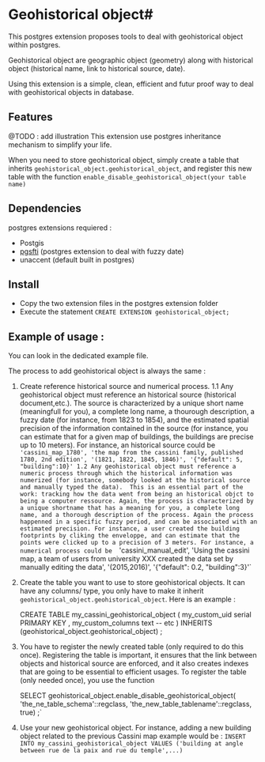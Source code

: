 
# Geohistorical object#

This postgres extension proposes tools to deal with geohistorical object within postgres.

Geohistorical object are geographic object (geometry) along with historical object (historical name, link to historical source, date).

Using this extension is a simple, clean, efficient and futur proof way to deal with geohistorical objects in database.

## Features
@TODO : add illustration
This extension use postgres inheritance mechanism to simplify your life.

When you need to store geohistorical object, simply create a table that inherits `geohistorical_object.geohistorical_object`,
and register this new table with the function `enable_disable_geohistorical_object(your table name)`


## Dependencies ##

postgres extensions requiered : 
 - Postgis
 - [pgsfti](https://github.com/OnroerendErfgoed/pgSFTI) (postgres extension to deal with fuzzy date)
 - unaccent (default built in postgres)
 
## Install ##
- Copy the two extension files in the postgres extension folder
- Execute the statement `CREATE EXTENSION geohistorical_object;`

## Example of usage :

 You can look in the dedicated example file.
 
 The process to add geohistorical object is always the same :
1. Create reference historical source and numerical process.
 1.1 Any geohistorical object must reference an historical source (historical document,etc.). The source is characterized by a unique short name (meaningfull for you), a complete long name, a thourough description, a fuzzy date (for instance, from 1823 to 1854), and the estimated spatial precision of the information contained in the source (for instance, you can estimate that for a given map of buildings, the buildings are precise up to 10 meters).
 For instance, an historical source could be 
 `'cassini_map_1780', 'the map from the cassini family, published 1780, 2nd edition', '(1821, 1822, 1845, 1846)', '{"default": 5, "building":10}'
 1.2 Any geohistorical object must reference a numeric process through which the historical information was numerized (for instance, somebody looked at the historical source and manually typed the data). 
  This is an essential part of the work: tracking how the data went from being an historical objct to being a computer ressource. Again, the process is characterized by a unique shortname that has a meaning for you, a complete long name, and a thorough description of the process. Again the process happenned in a specific fuzzy period, and can be associated with an estimated precision. For instance, a user created the building footprints by cliking the enveloppe, and can estimate that the points were clicked up to a precision of 3 meters.
  For instance, a numerical process could be 
  `'cassini_manual_edit', 'Using the cassini map, a team of users from university XXX created the data set by manually editing the data', '(2015,2016)', '{"default": 0.2, "building":3}'`
2. Create the table you want to use to store geohistorical objects. It can have any columns/ type, you only have to make it inherit `geohistorical_object.geohistorical_object`. Here is an example :

	CREATE TABLE my_cassini_geohistorical_object (
		my_custom_uid serial PRIMARY KEY 
		, my_custom_columns text
		-- etc 
	) INHERITS (geohistorical_object.geohistorical_object) ;
	
3. You have to register the newly created table (only required to do this once). 
	Registering the table is important, it ensures that the link between objects and historical source are enforced, and it also creates indexes that are going to be essential to efficient usages.
	To register the table (only needed once), you use the function 
	
	
	SELECT geohistorical_object.enable_disable_geohistorical_object(  'the_ne_table_schema'::regclass, 'the_new_table_tablename'::regclass, true) ;`
	
4. Use your new geohistorical object. 
	For instance, adding a new building object related to the previous Cassini map example would be :
	`INSERT INTO my_cassini_geohistorical_object VALUES ('building at angle between rue de la paix and rue du temple',...)`

